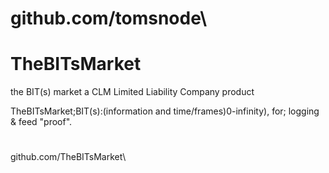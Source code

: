 # github.com/tomsnode\

# TheBITsMarket
 the BIT(s) market
a CLM Limited Liability Company product

TheBITsMarket;BIT(s):(information and time/frames)0-infinity), for; logging & feed "proof".

#
github.com/TheBITsMarket\
